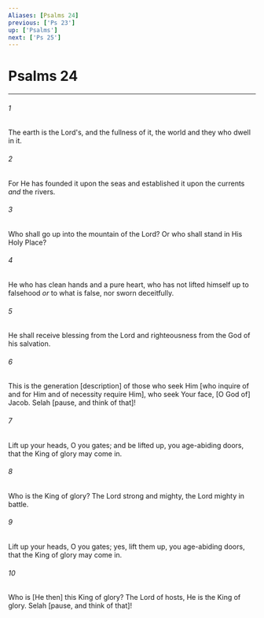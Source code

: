 ```yaml
---
Aliases: [Psalms 24]
previous: ['Ps 23']
up: ['Psalms']
next: ['Ps 25']
---
```

# Psalms 24

***














###### 1 






The earth is the Lord's, and the fullness of it, the world and they who dwell in it. 













###### 2 






For He has founded it upon the seas and established it upon the currents _and_ the rivers. 













###### 3 






Who shall go up into the mountain of the Lord? Or who shall stand in His Holy Place? 













###### 4 






He who has clean hands and a pure heart, who has not lifted himself up to falsehood _or_ to what is false, nor sworn deceitfully. 













###### 5 






He shall receive blessing from the Lord and righteousness from the God of his salvation. 













###### 6 






This is the generation [description] of those who seek Him [who inquire of and for Him and of necessity require Him], who seek Your face, [O God of] Jacob. Selah [pause, and think of that]! 













###### 7 






Lift up your heads, O you gates; and be lifted up, you age-abiding doors, that the King of glory may come in. 













###### 8 






Who is the King of glory? The Lord strong and mighty, the Lord mighty in battle. 













###### 9 






Lift up your heads, O you gates; yes, lift them up, you age-abiding doors, that the King of glory may come in. 













###### 10 






Who is [He then] this King of glory? The Lord of hosts, He is the King of glory. Selah [pause, and think of that]!
